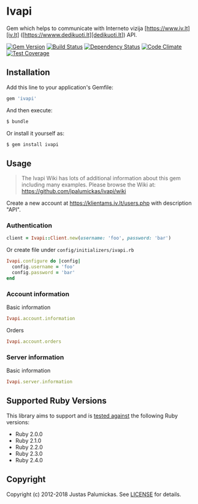 # Ivapi

Gem which helps to communicate with Interneto vizija [https://www.iv.lt][iv.lt] ([https://wwww.dedikuoti.lt][dedikuoti.lt]) API.

[![Gem Version](https://img.shields.io/gem/v/ivapi.svg?style=flat-square)][rubygems]
[![Build Status](https://img.shields.io/travis/jpalumickas/ivapi.svg?style=flat-square)][travis]
[![Dependency Status](https://img.shields.io/gemnasium/jpalumickas/ivapi.svg?style=flat-square)][gemnasium]
[![Code Climate](https://img.shields.io/codeclimate/maintainability/jpalumickas/ivapi.svg?style=flat-square)][codeclimate]
[![Test Coverage](https://img.shields.io/codeclimate/c/jpalumickas/ivapi.svg?style=flat-square)][codeclimate_coverage]

## Installation

Add this line to your application's Gemfile:

```rb
gem 'ivapi'
```

And then execute:
```sh
$ bundle
```

Or install it yourself as:

```sh
$ gem install ivapi
```

## Usage

> The Ivapi Wiki has lots of additional information about this gem including many examples. Please browse the Wiki at:
https://github.com/jpalumickas/ivapi/wiki

Create a new account at https://klientams.iv.lt/users.php with description "API".

### Authentication
```rb
client = Ivapi::Client.new(username: 'foo', password: 'bar')
```

Or create file under `config/initializers/ivapi.rb`

```rb
Ivapi.configure do |config|
  config.username = 'foo'
  config.password = 'bar'
end
```

### Account information

Basic information
```rb
Ivapi.account.information
```

Orders
```rb
Ivapi.account.orders
```

### Server information

Basic information
```rb
Ivapi.server.information
```


## Supported Ruby Versions

This library aims to support and is [tested against][travis] the following Ruby
versions:

* Ruby 2.0.0
* Ruby 2.1.0
* Ruby 2.2.0
* Ruby 2.3.0
* Ruby 2.4.0

## Copyright
Copyright (c) 2012-2018 Justas Palumickas.
See [LICENSE][license] for details.

[rubygems]: https://rubygems.org/gems/ivapi
[travis]: https://travis-ci.org/jpalumickas/ivapi
[gemnasium]: https://gemnasium.com/jpalumickas/ivapi
[codeclimate]: https://codeclimate.com/github/jpalumickas/ivapi
[codeclimate_coverage]: https://codeclimate.com/github/jpalumickas/ivapi/test_coverage

[iv.lt]: https://www.iv.lt
[dedikuoti.lt]: https://www.dedikuoti.lt
[license]: https://raw.githubusercontent.com/jpalumickas/ivapi/master/LICENSE
